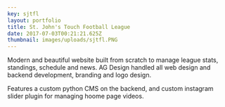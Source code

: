 ```yaml
---
key: sjtfl
layout: portfolio
title: St. John's Touch Football League
date: 2017-07-03T00:21:21.625Z
thumbnail: images/uploads/sjtfl.PNG
---
```

Modern and beautiful website built from scratch to manage league stats, standings, schedule and news. AG Design handled all web design and backend development, branding and logo design.

Features a custom python CMS on the backend, and custom instagram slider plugin for managing hoome page videos.

